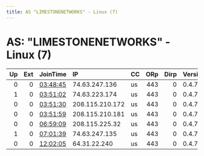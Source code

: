 ```yaml
---
title: AS "LIMESTONENETWORKS" - Linux (7)
---
```


# AS: "LIMESTONENETWORKS" - Linux (7)

|   Up |   Ext | JoinTime                                                                                              | IP              | CC   |   ORp |   Dirp | Version   | Contact   | Nickname            |   eFamMembers |
|-----:|------:|:------------------------------------------------------------------------------------------------------|:----------------|:-----|------:|-------:|:----------|:----------|:--------------------|--------------:|
|    0 |     0 | [03:48:45](https://nusenu.github.io/OrNetStats/w/relay/4F8424CA6E3C295CDCBF14312FCD6A326682DDA2.html) | 74.63.247.136   | us   |   443 |      0 | 0.4.7.13  | None      | UQDtPGSgGV0KtgZu6p1 |             1 |
|    1 |     0 | [03:51:02](https://nusenu.github.io/OrNetStats/w/relay/89B422B733505AE411E4CD282FB1B15903FC056B.html) | 74.63.223.174   | us   |   443 |      0 | 0.4.7.13  | None      | xEhPcRA2AE12MtjYDQI |             1 |
|    0 |     0 | [03:51:30](https://nusenu.github.io/OrNetStats/w/relay/7CE0F89666918A1492D2E9D4C86CF0F65BFD2343.html) | 208.115.210.172 | us   |   443 |      0 | 0.4.7.13  | None      | O8G2F2YSO0uxnFjUUzu |             1 |
|    0 |     0 | [03:51:59](https://nusenu.github.io/OrNetStats/w/relay/EADBB4B980F33FFFE1C82C8E4776D5FDDB8F13C3.html) | 208.115.210.181 | us   |   443 |      0 | 0.4.7.13  | None      | Nwmd0YBllHAndmnVvMs |             1 |
|    0 |     0 | [06:59:09](https://nusenu.github.io/OrNetStats/w/relay/428F0AF40A77F3BC8A65EAA77B5DFBD31DB94D7A.html) | 208.115.225.32  | us   |   443 |      0 | 0.4.7.13  | None      | o6CPie9kuR9cY3z2oYw |             1 |
|    1 |     0 | [07:01:39](https://nusenu.github.io/OrNetStats/w/relay/381823C4B0EFFF4E3EDE6B5488C9CEB920F38A3B.html) | 74.63.247.135   | us   |   443 |      0 | 0.4.7.13  | None      | qhP1h1UTev2JNE3uWnR |             1 |
|    0 |     0 | [12:02:05](https://nusenu.github.io/OrNetStats/w/relay/23633234FC69D5CD7A5938D624C76210E93BEB94.html) | 64.31.22.240    | us   |   443 |      0 | 0.4.7.13  | None      | QfSjFwBch2hAQwrx5zV |             1 |
